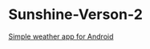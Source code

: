 # Sunshine-Verson-2
<a href="https://developer.android.com/guide/index.html" target="_blank">Simple weather app for Android</a>

